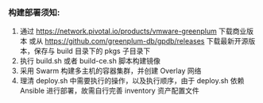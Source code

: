 ### 构建部署须知:

1. 通过 https://network.pivotal.io/products/vmware-greenplum 下载商业版本 或从 https://github.com/greenplum-db/gpdb/releases 下载最新开源版本，保存与 build 目录下的 pkgs 子目录下
2. 执行 build.sh 或者 build-ce.sh 脚本构建镜像
3. 采用 Swarm 构建多主机的容器集群，并创建 Overlay 网络
3. 理清 deploy.sh 中需要执行的操作，以及执行顺序，由于 deploy.sh 依赖 Ansible 进行部署，故需自行完善 inventory 资产配置文件